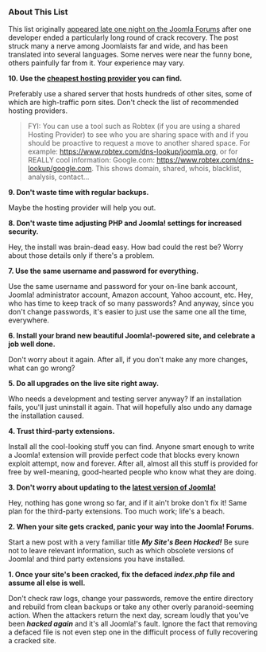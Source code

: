 <!-- Filename: Top_10_Stupidest_Administrator_Tricks / Display title: Top 10 Stupidest Administrator Tricks -->

### About This List

This list originally
<a href="https://forum.joomla.org/viewtopic.php?f=267&amp;t=117767"
class="external text" target="_blank" rel="noreferrer noopener">appeared
late one night on the Joomla Forums</a> after one developer ended a
particularly long round of crack recovery. The post struck many a nerve
among Joomlaists far and wide, and has been translated into several
languages. Some nerves were near the funny bone, others painfully far
from it. Your experience may vary.

**10. Use the <a
href="https://www.google.com/search?q=cheap+hosting%20cheapest%20hosting%20provider"
class="external text" target="_blank"
rel="nofollow noreferrer noopener">cheapest hosting provider</a> you can
find.**

Preferably use a shared server that hosts hundreds of other sites, some
of which are high-traffic porn sites. Don't check the list of
recommended hosting providers.

> FYI: You can use a tool such as Robtex (if you are using a shared
> Hosting Provider) to see who you are sharing space with and if you
> should be proactive to request a move to another shared space. For
> example: <a href="https://www.robtex.com/dns-lookup/joomla.org"
> class="external free" target="_blank"
> rel="nofollow noreferrer noopener">https://www.robtex.com/dns-lookup/joomla.org</a>,
> or for REALLY cool information: Google.com:
> <a href="https://www.robtex.com/dns-lookup/google.com"
> class="external free" target="_blank"
> rel="nofollow noreferrer noopener">https://www.robtex.com/dns-lookup/google.com</a>.
> This shows domain, shared, whois, blacklist, analysis, contact...

**9. Don't waste time with regular backups.**

Maybe the hosting provider will help you out.

**8. Don't waste time adjusting PHP and Joomla! settings for increased
security.**

Hey, the install was brain-dead easy. How bad could the rest be? Worry
about those details only if there's a problem.

**7. Use the same username and password for everything.**

Use the same username and password for your on-line bank account,
Joomla! administrator account, Amazon account, Yahoo account, etc. Hey,
who has time to keep track of so many passwords? And anyway, since you
don't change passwords, it's easier to just use the same one all the
time, everywhere.

**6. Install your brand new beautiful Joomla!-powered site, and
celebrate a job well done.**

Don't worry about it again. After all, if you don't make any more
changes, what can go wrong?

**5. Do all upgrades on the live site right away.**

Who needs a development and testing server anyway? If an installation
fails, you'll just uninstall it again. That will hopefully also undo any
damage the installation caused.

**4. Trust third-party extensions.**

Install all the cool-looking stuff you can find. Anyone smart enough to
write a Joomla! extension will provide perfect code that blocks every
known exploit attempt, now and forever. After all, almost all this stuff
is provided for free by well-meaning, good-hearted people who know what
they are doing.

**3. Don't worry about updating to the
<a href="https://downloads.joomla.org/latest" class="external text"
target="_blank" rel="noreferrer noopener">latest version of Joomla!</a>**

Hey, nothing has gone wrong so far, and if it ain't broke don't fix it!
Same plan for the third-party extensions. Too much work; life's a beach.

**2. When your site gets cracked, panic your way into the Joomla!
Forums.**

Start a new post with a very familiar title ***My Site's Been Hacked!***
Be sure not to leave relevant information, such as which obsolete
versions of Joomla! and third party extensions you have installed.

**1. Once your site's been cracked, fix the defaced *index.php* file and
assume all else is well.**

Don't check raw logs, change your passwords, remove the entire directory
and rebuild from clean backups or take any other overly paranoid-seeming
action. When the attackers return the next day, scream loudly that
you've been ***hacked again*** and it's all Joomla!'s fault. Ignore the
fact that removing a defaced file is not even step one in the difficult
process of fully recovering a cracked site.
